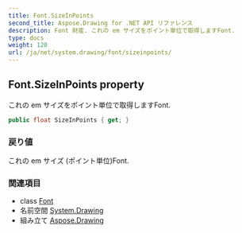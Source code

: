```yaml
---
title: Font.SizeInPoints
second_title: Aspose.Drawing for .NET API リファレンス
description: Font 財産. これの em サイズをポイント単位で取得しますFont.
type: docs
weight: 120
url: /ja/net/system.drawing/font/sizeinpoints/
---
```

## Font.SizeInPoints property

これの em サイズをポイント単位で取得しますFont.

```csharp
public float SizeInPoints { get; }
```

### 戻り値

これの em サイズ (ポイント単位)Font.

### 関連項目

* class [Font](../)
* 名前空間 [System.Drawing](../../font/)
* 組み立て [Aspose.Drawing](../../../)


